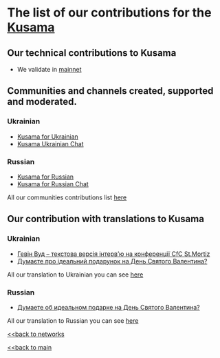 # The list of our contributions for the [Kusama](https://kusama.network/)

## Our technical contributions to Kusama

- We validate in [mainnet](https://kusama.polkastats.io/validator/HbnDhMBcrVe9jFgHQT96LKvuEQgxArFm9dkdvxE2kSaqroS)

## Communities and channels created, supported and moderated.
### Ukrainian
- [Kusama for Ukrainian](https://t.me/KusamaUkraine)
- [Kusama Ukrainian Chat](https://t.me/KusamaUkraineChat)
### Russian
- [Kusama for Russian](https://t.me/KusamaRussian)
- [Kusama for Russian Chat](https://t.me/KusamaRussianChat)

All our communities contributions list [here](https://github.com/nq4-net/entrance/blob/main/communities.md)

## Our contribution with translations to Kusama
### Ukrainian
- [Гевін Вуд – текстова версія інтерв’ю на конференції CfC St.Mortiz](https://ua.nq4.net/2wWjhxMj_iv)
- [Думаєте про ідеальний подарунок на День Святого Валентина?](https://ua.nq4.net/Ur2Cqce29p8)

All our translation to Ukrainian you can see [here](https://github.com/nq4-net/entrance/blob/main/languages/ukrainian.md)

### Russian
- [Думаете об идеальном подарке на День Святого Валентина?](https://ru.nq4.net/vRnA4V3cL7G)

All our translation to Russian you can see [here](https://github.com/nq4-net/entrance/blob/main/languages/russian.md)


[<<back to networks](https://github.com/nq4-net/entrance/tree/main/networks)

[<<back to main](https://github.com/nq4-net/entrance)